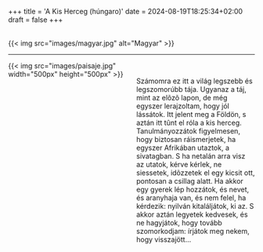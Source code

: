 +++
title = 'A Kis Herceg (húngaro)'
date = 2024-08-19T18:25:34+02:00
draft = false
+++

<br/>
{{< img src="images/magyar.jpg" alt="Magyar" >}}

--------------------------------------

<div style="display: flex; align-items: flex-start;">
  <div style="flex: 1; margin-right: 20px;">
    {{< img src="images/paisaje.jpg" width="500px" height="500px" >}}
  </div>
  <div style="flex: 1;">
<br/>

Számomra ez itt a világ legszebb és legszomorúbb tája. Ugyanaz a táj, mint az elõzõ lapon, de még egyszer lerajzoltam, hogy jól lássátok. Itt jelent meg a Földön, s aztán itt tûnt el róla a kis herceg. Tanulmányozzátok figyelmesen, hogy biztosan ráismerjetek, ha egyszer Afrikában utaztok, a sivatagban. S ha netalán arra visz az utatok, kérve kérlek, ne siessetek, idõzzetek el egy kicsit ott, pontosan a csillag alatt. Ha akkor egy gyerek lép hozzátok, és nevet, és aranyhaja van, és nem felel, ha kérdezik: nyilván kitaláljátok, ki az. S akkor aztán legyetek kedvesek, és ne hagyjátok, hogy tovább szomorkodjam: írjátok meg nekem, hogy visszajött...

 </div>
</div>